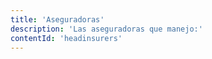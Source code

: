 ```yaml
---
title: 'Aseguradoras'
description: 'Las aseguradoras que manejo:'
contentId: 'headinsurers'
---
```

